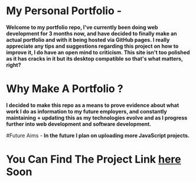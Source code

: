 # My Personal Portfolio -
**Welcome to my portfolio repo, I've currently been doing web development for 3 months now, and have decided to finally make an actual portfolio and with it being hosted via GitHub pages. I really appreciate any tips and suggestions regarding this project on how to improve it, I do have an open mind to criticism. This site isn't too polished as it has cracks in it but its desktop compatible so that's what matters, right?**

# Why Make A Portfolio ?
**I decided to make this repo as a means to prove evidence about what work I do as information to my future employers, and constantly maintaining + updating this as my technologies evolve and as I progress further into web development and software development.**


#Future Aims -
**In the future I plan on uploading more JavaScript projects.**


# You Can Find The Project Link [here](https://yannikontos.github.io/) Soon 
